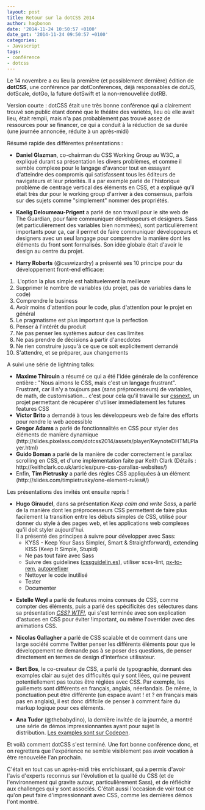 ```yaml
---
layout: post
title: Retour sur la dotCSS 2014
author: hagbonon
date: '2014-11-24 10:50:57 +0100'
date_gmt: '2014-11-24 09:50:57 +0100'
categories:
- Javascript
tags:
- conférence
- dotcss
---
```


Le 14 novembre a eu lieu la première (et possiblement dernière) édition de <strong>dotCSS</strong>, une conférence par dotConferences, déjà responsables de dotJS, dotScale, dotGo, la future dotSwift et la non-renouvellée dotRB.

Version courte : dotCSS était une très bonne conférence qui a clairement trouvé son public étant donné que le théâtre des variétés, lieu où elle avait lieu, était rempli, mais n'a pas probablement pas trouvé assez de ressources pour se financer, ce qui a conduit à la réduction de sa durée (une journée annoncée, réduite à un après-midi)

Résumé rapide des différentes présentations :

<ul>
<li><strong>Daniel Glazman</strong>, co-chairman du CSS Working Group au W3C, a expliqué durant sa présentation les divers problèmes, et comme il semble complexe pour le langage d'avancer tout en essayant d'atteindre des compromis qui satisfassent tous les éditeurs de navigateurs et leur priorités. Il a par exemple parlé de l'historique problème de centrage vertical des éléments en CSS, et a expliqué qu'il était très dur pour le working group d'arriver à des consensus, parfois sur des sujets comme "simplement" nommer des propriétés.</li>
</ul>
<ul>
<li><strong>Kaelig Deloumeau-Prigent</strong> a parlé de son travail pour le site web de The Guardian, pour faire communiquer développeurs et designers. Sass (et particulièrement des variables bien nommées), sont particulièrement importants pour ça, car il permet de faire communiquer développeurs et designers avec un seul langage pour comprendre la manière dont les éléments du front sont formalisés. Son idée globale était d'avoir le design au centre du projet.</li>
</ul>
<ul>
<li><strong>Harry Roberts</strong> (@csswizardry) a présenté ses 10 principe pour du développement front-end efficace:</li>
</ul>
<ol>
<li> L'option la plus simple est habituelement la meilleure</li>
<li>Supprimer le nombre de variables (du projet, pas de variables dans le code)</li>
<li>Comprendre le business</li>
<li>Avoir moins d'attention pour le code, plus d'attention pour le projet en général</li>
<li>Le pragmatisme est plus important que la perfection</li>
<li>Penser à l'intérêt du produit</li>
<li>Ne pas penser les systèmes autour des cas limites</li>
<li>Ne pas prendre de décisions à partir d'anecdotes</li>
<li>Ne rien construire jusqu'à ce que ce soit explicitement demandé</li>
<li>S'attendre, et se préparer, aux changements</li>
</ol>
A suivi une série de lightning talks:

<ul>
<li><strong>Maxime Thirouin</strong> a résumé ce qui a été l'idée générale de la conférence entière : "Nous aimons le CSS, mais c'est un langage frustrant". Frustrant, car il n'y a toujours pas (sans préprocesseurs) de variables, de math, de customisation... c'est pour cela qu'il travaille sur <a href="https://github.com/cssnext/cssnext">cssnext</a>, un projet permettant de récupérer d'utiliser immédiatement les futures features CSS</li>
<li><strong>Victor Brito</strong> a demandé à tous les développeurs web de faire des efforts pour rendre le web accessible</li>
<li><strong>Gregor Adams</strong> a parlé de fonctionnalités en CSS pour styler des éléments de manière dynamique (http://slides.pixelass.com/dotcss2014/assets/player/KeynoteDHTMLPlayer.html)</li>
<li><strong>Guido Boman</strong> a parlé de la manière de coder correctement le parallax scrolling en CSS, et d'une implémentation faite par Keith Clark (Détails : http://keithclark.co.uk/articles/pure-css-parallax-websites/)</li>
<li>Enfin, <strong>Tim Pietrusky</strong> a parlé des règles CSS appliquées à un élément (http://slides.com/timpietrusky/one-element-rules#/)</li>
</ul>
Les présentations des invités ont ensuite repris !

<ul>
<li><strong>Hugo Giraudel</strong>, dans sa présentation <em>Keep calm and write Sass</em>, a parlé de la manière dont les préprocesseurs CSS permettent de faire plus facilement la transition entre les débuts simples de CSS, utilisé pour donner du style à des pages web, et les applications web complexes qu'il doit styler aujourd'hui.<br />
Il a présenté des principes à suivre pour développer avec Sass:

<ul>
<li>KYSS - Keep Your Sass Simple(, Smart &amp; Straightforward), extending KISS (Keep It Simple, Stupid)</li>
<li>Ne pas tout faire avec Sass</li>
<li>Suivre des guidelines (<a href="http://cssguidelin.es">cssguidelin.es</a>), utiliser scss-lint, <a href="http://github.com/songawee/px_to_rem">px-to-rem</a>, <a href="http://github.com/postcss/autoprefixer">autoprefixer</a></li>
<li>Nettoyer le code inutilisé</li>
<li>Tester</li>
<li>Documenter</li>
</ul>
</li>
</ul>
<ul>
<li><strong>Estelle Weyl</strong> a parlé de features moins connues de CSS, comme compter des éléments, puis a parlé des spécificités des sélectures dans sa présentation <em><a href="http://estelle.github.io/doyouknowcss/indexjs.html">CSS? WTF!</a></em>, qui s'est terminée avec son explication d'astuces en CSS pour éviter !important, ou même l'overrider avec des animations CSS.</li>
</ul>
<ul>
<li><strong>Nicolas Gallagher</strong> a parlé de CSS scalable et de comment dans une large société comme Twitter penser les différents éléments pour que le développement ne demande pas à se poser des questions, de penser directement en termes de design d'interface utilisateur.</li>
</ul>
<ul>
<li><strong>Bert Bos</strong>, le co-createur de CSS, a parlé de typographie, donnant des examples clair au sujet des difficultés qui y sont liées, qui ne peuvent potentiellement pas toutes être réglées avec CSS. Par exemple, les guillemets sont différents en français, anglais, néerlandais. De même, la ponctuation peut être différente (un espace avant ! et ? en français mais pas en anglais), il est donc dififcile de penser à comment faire du markup logique pour ces éléments.</li>
</ul>
<ul>
<li><strong>Ana Tudor</strong> (@thebabydino), la dernière invitée de la journée, a montré une série de démos impressionnantes ayant pour sujet la distribution. <a href="http://codepen.io/thebabydino/">Les examples sont sur Codepen</a>.</li>
</ul>
Et voilà comment dotCSS s'est terminé. Une fort bonne conférence donc, et on regrettera que l'expérience ne semble visiblement pas avoir vocation à être renouvelée l'an prochain.

C'était en tout cas un après-midi très enrichissant, qui a permis d'avoir l'avis d'experts reconnus sur l'évolution et la qualité du CSS (et de l'environnement qui gravite autour, particulièrement Sass), et de réfléchir aux challenges qui y sont associés. C'était aussi l'occasion de voir tout ce qu'on peut faire d'impressionnant avec CSS, comme les dernières démos l'ont montré.


